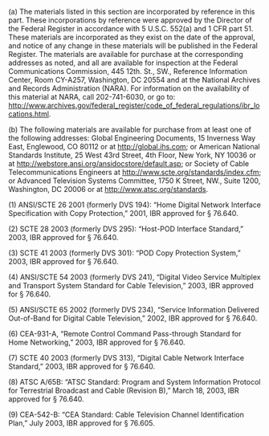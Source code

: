 (a) The materials listed in this section are incorporated by reference in this part. These incorporations by reference were approved by the Director of the Federal Register in accordance with 5 U.S.C. 552(a) and 1 CFR part 51. These materials are incorporated as they exist on the date of the approval, and notice of any change in these materials will be published in the Federal Register. The materials are available for purchase at the corresponding addresses as noted, and all are available for inspection at the Federal Communications Commission, 445 12th. St., SW., Reference Information Center, Room CY-A257, Washington, DC 20554 and at the National Archives and Records Administration (NARA). For information on the availability of this material at NARA, call 202-741-6030, or go to: http://www.archives.gov/federal_register/code_of_federal_regulations/ibr_locations.html.
                                    

(b) The following materials are available for purchase from at least one of the following addresses: Global Engineering Documents, 15 Inverness Way East, Englewood, CO 80112 or at http://global.ihs.com; or American National Standards Institute, 25 West 43rd Street, 4th Floor, New York, NY 10036 or at http://webstore.ansi.org/ansidocstore/default.asp; or Society of Cable Telecommunications Engineers at http://www.scte.org/standards/index.cfm; or Advanced Television Systems Committee, 1750 K Street, NW., Suite 1200, Washington, DC 20006 or at http://www.atsc.org/standards.
                                    

(1) ANSI/SCTE 26 2001 (formerly DVS 194): “Home Digital Network Interface Specification with Copy Protection,” 2001, IBR approved for § 76.640.

(2) SCTE 28 2003 (formerly DVS 295): “Host-POD Interface Standard,” 2003, IBR approved for § 76.640.

(3) SCTE 41 2003 (formerly DVS 301): “POD Copy Protection System,” 2003, IBR approved for § 76.640.

(4) ANSI/SCTE 54 2003 (formerly DVS 241), “Digital Video Service Multiplex and Transport System Standard for Cable Television,” 2003, IBR approved for § 76.640.

(5) ANSI/SCTE 65 2002 (formerly DVS 234), “Service Information Delivered Out-of-Band for Digital Cable Television,” 2002, IBR approved for § 76.640.

(6) CEA-931-A, “Remote Control Command Pass-through Standard for Home Networking,” 2003, IBR approved for § 76.640.

(7) SCTE 40 2003 (formerly DVS 313), “Digital Cable Network Interface Standard,” 2003, IBR approved for § 76.640.
                                    

(8) ATSC A/65B: “ATSC Standard: Program and System Information Protocol for Terrestrial Broadcast and Cable (Revision B),” March 18, 2003, IBR approved for § 76.640.

(9) CEA-542-B: “CEA Standard: Cable Television Channel Identification Plan,” July 2003, IBR approved for § 76.605.

